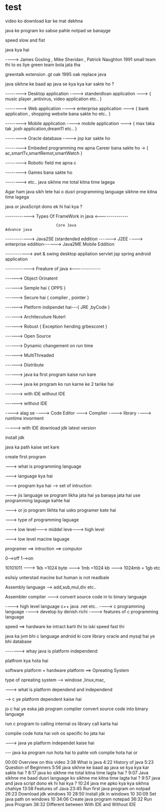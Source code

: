 # test
  
video ko download kar ke mat dekhna 

java ke program ko sabse pahle notpad se banayge 

speed slow and fist

java kya hai 

---->  James Gosling , Mike Sheridan , Patrick Naughton 1991 small team thi to es liye green team bola jata tha
            
 greentalk
extension .gt
oak
1995 oak replace java

java sikhne ke baad ap java se kya kya kar sakte ho ?

--------> Desktop application ----> standerdloan application ---> { music player ,antivirus, video application etc.. } 

--------> Web application        ----> enterprise application       ---> { bank application , shopping website bana sakte ho  etc.. } 

--------> Mobile application   ----> mobile application             ---> { max taka tak ,josh application,dream11 etc.. }

--------> Oracle database        ----> jop kar sakte ho                 

--------> Embeded programming me apna Career bana sakte ho -> { ac,smartTv,smartRemot,smartWatch } 

--------> Robotic field me apna c 

--------> Games  bana sakte ho

--------> etc..
java sikhne me total kitna time lagega 

Agar ham java sikh lete hai o dusri programming language sikhne me kitna time lagega 

java or javaScript dono ek hi hai kya ?

------------>  Types Of FrameWork in java <--------------

                           Core Java                                                           Advance java

------------>    Java2SE (stardended eddition ------> J2EE ----> enterprise eddition------>  Java2ME  Mobile Eddition

----------->    awt & swing desktop appliation                 servlet jsp spring                                  android application        

------------>  Freature of java  <-------------

------> Object Orinatent

------> Semple hai  { OPPS }

------> Secure hai { complier , pointer }

------> Pletform indipendet hai---{ JRE ,byCode }

------> Architecuture Nuterl 

------> Robust   { Exception hending grbescoret }

------> Open Source 

------> Dynamic  changement on run time

------> MultiThreaded

------> Distribute

------> java ka first program kaise run kare 

------> java ke program ko run karne ke 2 tarike hai

------> with IDE  without IDE 

------> without   IDE 

----> alag se ----> Code Editor ---> Complier ----> library ----> rumtime invorment 

-----> with IDE 
download jdk latest version

install jdk

java ka path kaise set kare 

create first program 
 
 ---> what is programming language

---> language kya hai 

---> program kya hai --> set of intruction 

---> jis language se program likha jata hai ya banaya jata hai use programming laguage kahte hai

---> or jo program likhta hai usko programer kate hai

---> type of programming laguage

---> low level---> middel leve---> high level 
 
---> low level macine laguage

 programer ==>  intruction ==> computor 
 
 0-->off  1-->on
 
  10101011
 ---> 1kb =1024 byte
 ---> 1mb =1024 kb
 ---> 1024mb = 1gb etc

esilsiy unterstad macine but human is not readbale

 Assembly language  --> add,sub,mul,div etc.. 

 Assembler complier ---> convert source code in to binary language

   ----> high level language c++ java .net etc..
   ----> c programming language 
   ---->  develop by denish richi
   ----> features of c programming language
   
speed ==> hardware ke intract karti thi to iski speed fast thi

java ka jvm bhi c language 
android ki core library
oracle and mysql hai ye bhi database


------->  whay java is  platform independend  

platfrom kya hota hai 

software  platform  + hardware  platform ==> Opreating System 

type of opreating system --> windose ,linux,mac,

---> what is platform dependend and independend

 --> c ye platform dependent kaise hai

 jo c hai ye eska jab program complier convert source code into binary language

run c program to calling internal os library call karta hai 

complie code hota hai voh os specific ho jata hai 



 ---> java ye platform independet kaise hai 

 ---  java ka program run hota hai to pahle voh complie hota hai or 



00:00 Overview on this video
3:38 What is java 
4:22 History of java
5:23 Question of Beginners
5:56 java sikhne ke baad ap java se kya kya kar sakte hai ?
8:17 java ko sikhne me total kitna time lagta hai ?
9:07 Java sikhne me baad dusri language ko sikhne me kitna time lagta hai ?
9:57 java and java script dono ek hi hai kya ?
10:24 java me apko kya kya sikhna chahiye
13:58 Features of Java
23:45 Run first java program on notpad
26:23 Download jdk windows 10
28:50 Install jdk in windows 10
30:09 Set java path on windows 10
34:06 Create java program notepad
36:32 Run java Program
38:32 Different between With IDE and Without IDE 

